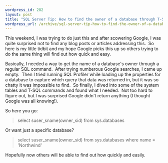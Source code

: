 ```yaml
--- 
wordpress_id: 282
layout: post
title: "SQL Server Tip: How to find the owner of a database through T-SQL"
wordpress_url: /archive/sql-server-tip-how-to-find-the-owner-of-a-database-through-t-sql/
---
```


<p>This weekend, I was trying to do just this and after scowering Google, I was quite surprised not to find any blog posts or articles addressing this.&nbsp; So here is my little tidbit and my hope Google picks this up so others trying to do the same thing will find out how quick and easy.</p> <p>Basically, I needed a way to get the name of a database&#39;s owner through a regular SQL command.&nbsp; After trying numberous Google searches, I came up empty.&nbsp; Then I tried running SQL Profiler while loading up the properties for a database to capture which query that data was returned in, but it was so chatty it was impossible to find.&nbsp; So finally, I dived into some of the system tables and T-SQL commands and found what I needed.&nbsp; Not too hard to figure out, but I was surprised Google didn&#39;t return anything (I thought Google was all knowing!).</p> <p>So here you go:</p> <blockquote> <p>select suser_sname(owner_sid) from sys.databases</p></blockquote> <p>Or want just a specific database?</p> <blockquote> <p>select suser_sname(owner_sid) from sys.databases where name = &#39;Northwind&#39;</p></blockquote> <p>Hopefully now others will be able to find out how quickly and easily.</p>
         
